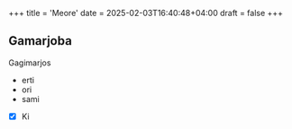 +++
title = 'Meore'
date = 2025-02-03T16:40:48+04:00
draft = false
+++

## Gamarjoba

Gagimarjos

- erti
- ori 
- sami

- [x] Ki
